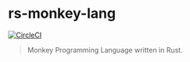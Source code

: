 # rs-monkey-lang

[![CircleCI](https://circleci.com/gh/tsuyoshiwada/rs-monkey-lang.svg?style=svg)](https://circleci.com/gh/tsuyoshiwada/rs-monkey-lang)

> Monkey Programming Language written in Rust.
